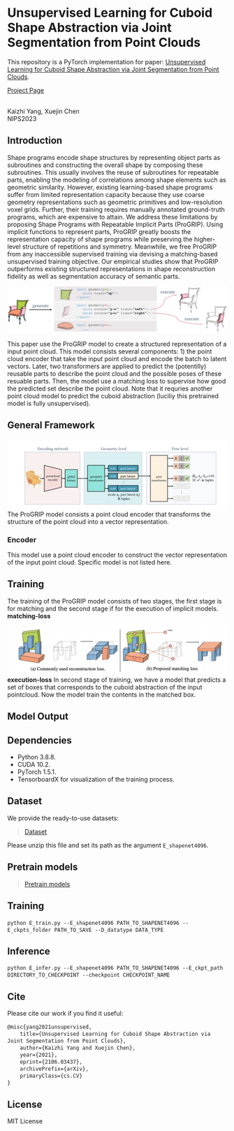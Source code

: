 # Unsupervised Learning for Cuboid Shape Abstraction via Joint Segmentation from Point Clouds

This repository is a PyTorch implementation for paper:
[Unsupervised Learning for Cuboid Shape Abstraction via Joint Segmentation from Point Clouds](https://arxiv.org/abs/2106.03437). 


[Project Page](https://progrip-project.github.io/)

<br>
Kaizhi Yang, Xuejin Chen
<br>
NIPS2023

## Introduction
Shape programs encode shape structures by representing object parts as subroutines and constructing the overall shape by composing these subroutines. This usually involves the reuse of subroutines for repeatable parts, enabling the modeling of correlations among shape elements such as geometric similarity. However, existing learning-based shape programs suffer from limited representation capacity because they use coarse geometry representations such as geometric primitives and low-resolution voxel grids. Further, their training requires manually annotated ground-truth programs, which are expensive to attain. We address these limitations by proposing Shape Programs with Repeatable Implicit Parts (ProGRIP). Using implicit functions to represent parts, ProGRIP greatly boosts the representation capacity of shape programs while preserving the higher-level structure of repetitions and symmetry. Meanwhile, we free ProGRIP from any inaccessible supervised training via devising a matching-based unsupervised training objective. Our empirical studies show that ProGRIP outperforms existing structured representations in shape reconstruction fidelity as well as segmentation accuracy of semantic parts.


![](src/teaser.png)

This paper use the ProGRIP model to create a structured representation of a input point cloud. This model consists several components: 1) the point cloud encoder that take the input point cloud and encode the batch to latent vectors. Later, two transformers are applied to predict the (potentilly) reusable parts to describe the point cloud and the possible poses of these resuable parts. Then, the model use a matching loss to supervise how good the predicted set describe the point cloud. Note that it requries another point cloud model to predict the cuboid abstraction (luciliy this pretrained model is fully unsupervised).

## General Framework
![](src/framework.png)
The ProGRIP model consists a point cloud encoder that transforms the structure of the point cloud into a vector representation.

### Encoder
This model use a point cloud encoder to construct the vector representation of the input point cloud. Specific model is not listed here.


## Training
The training of the ProGRIP model consists of two stages, the first stage is for matching and the second stage if for the execution of implicit models.
**matching-loss**
![](src/match_loss.png)
**execution-loss**
In second stage of training, we have a model that predicts a set of boxes that corresponds to the cuboid abstraction of the input pointcloud. Now the model train the contents in the matched box.

## Model Output

## Dependencies
* Python 3.8.8.
* CUDA 10.2.
* PyTorch 1.5.1.
* TensorboardX for visualization of the training process.

## Dataset
We provide the ready-to-use datasets:
>[Dataset](https://drive.google.com/file/d/18ngs7hefXOptpuEHrLzeTUCT0Vn1Ou4l/view?usp=sharing)

Please unzip this file and set its path as the argument ```E_shapenet4096```.

## Pretrain models
>[Pretrain models](https://drive.google.com/file/d/1JQ0PC4cvHm_vELQbik1v9pErTVg9nxG6/view?usp=sharing)


## Training
```
python E_train.py --E_shapenet4096 PATH_TO_SHAPENET4096 --E_ckpts_folder PATH_TO_SAVE --D_datatype DATA_TYPE
```

## Inference
```
python E_infer.py --E_shapenet4096 PATH_TO_SHAPENET4096 --E_ckpt_path DIRECTORY_TO_CHECKPOINT --checkpoint CHECKPOINT_NAME
```

## Cite
Please cite our work if you find it useful:
```
@misc{yang2021unsupervised,
    title={Unsupervised Learning for Cuboid Shape Abstraction via Joint Segmentation from Point Clouds},
    author={Kaizhi Yang and Xuejin Chen},
    year={2021},
    eprint={2106.03437},
    archivePrefix={arXiv},
    primaryClass={cs.CV}
}
```

## License
MIT License

